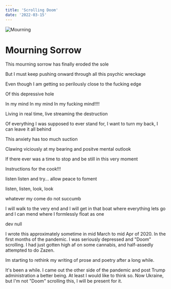 ```yaml
---
title: 'Scrolling Doom'
date: '2022-03-15'
---
```


![Mourning](/images/mourningSorrow.jpg "Endless Suffering")




# **Mourning Sorrow** 

This mourning sorrow has finally eroded the sole

But I must keep pushing onward through all this psychic wreckage

Even though I am getting so perilously close to the fucking edge

Of this depressive hole

In my mind In my mind In my fucking mind!!!!

Living in real time, live streaming the destruction

Of everything I was supposed to ever stand for, I want to turn my back, I can leave it all behind

This anxiety has too much suction

Clawing viciously at my bearing and positve mental outlook

If there ever was a time to stop and be still in this very moment

Instructions for the cook!!!

listen listen and try...  allow peace to foment

listen, listen,
look, look

whatever my come
do not succumb

I will walk to the very end
and I will get in that boat
where everything lets go and I can mend
where I formlessly float as one

dev null


I wrote this approximately sometime in mid March to mid Apr of 2020. In the first months of
the pandemic. I was seriously depressed and "Doom" scrolling. I had just gotten high af on
some cannabis, and half-assedly attempted to do Zazen.

Im starting to rethink my writing of prose and poetry after a long while.

It's been a while. I came out the other side of the pandemic and post Trump administration a
better being. At least I would like to think so. Now Ukraine, but I'm not "Doom" scrolling this,
I will be present for it.